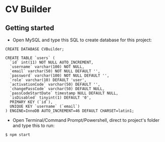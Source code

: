 # CV Builder

## Getting started
-   Open MySQL and type this SQL to create database for this project:
```
CREATE DATABASE CVBuilder;

CREATE TABLE `users` (
  `id` int(11) NOT NULL AUTO_INCREMENT,
  `username` varchar(100) NOT NULL,
  `email` varchar(50) NOT NULL DEFAULT '',
  `password` varchar(100) NOT NULL DEFAULT '',
  `role` varchar(10) DEFAULT 'user',
  `activationCode` varchar(50) DEFAULT '',
  `changePassCode` varchar(50) DEFAULT NULL,
  `passCodeStartDate` timestamp NULL DEFAULT NULL,
  `isDisabled` tinyint(1) DEFAULT '0',
  PRIMARY KEY (`id`),
  UNIQUE KEY `username` (`email`)
) ENGINE=InnoDB AUTO_INCREMENT=46 DEFAULT CHARSET=latin1;
```
-   Open Terminal/Command Prompt/Powershell, direct to project's folder and type this to run:
```
$ npm start
```
